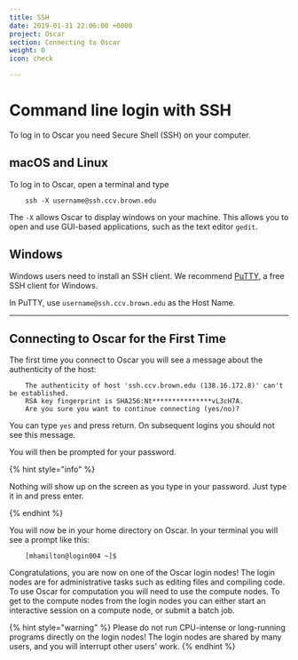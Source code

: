```yaml
---
title: SSH
date: 2019-01-31 22:06:00 +0000
project: Oscar
section: Connecting to Oscar
weight: 0
icon: check

---
```

# Command line login with SSH

To log in to Oscar you need Secure Shell (SSH) on your computer.

## macOS and Linux

To log in to Oscar, open a terminal and type

```shell
    ssh -X username@ssh.ccv.brown.edu
```

The `-X` allows Oscar to display windows on your machine. This allows you to open and use GUI-based applications, such as the  text editor `gedit`.

## Windows

Windows users need to install an SSH client. We recommend [PuTTY](http://www.chiark.greenend.org.uk/\~sgtatham/putty/download.html), a free SSH client for Windows.

In PuTTY, use `username@ssh.ccv.brown.edu` as the Host Name.

***

## Connecting to Oscar for the First Time

The first time you connect to Oscar you will see a message about the authenticity of the host:

```shell
    The authenticity of host 'ssh.ccv.brown.edu (138.16.172.8)' can't be established.
    RSA key fingerprint is SHA256:Nt***************vL3cH7A.
    Are you sure you want to continue connecting (yes/no)?
```

You can type `yes` and press return. On subsequent logins you should not see this message.

You will then  be prompted for your password.

{% hint style="info" %}

Nothing will show up on the screen as you type in your password. Just type it in and press enter.

{% endhint %}

You will now be in your home directory on Oscar. In your terminal you will see a prompt like this:

```shell
    [mhamilton@login004 ~]$
```

Congratulations, you are now on one of the Oscar login nodes!  The login nodes are for administrative tasks such as editing files and compiling code. To use Oscar for computation you will need to use the compute nodes. To get to the compute nodes from the login nodes you can either start an interactive session on a compute node, or submit a batch job.

{% hint style="warning" %}
Please do not run CPU-intense or long-running programs directly on
the login nodes! The login nodes are shared by many users, and you will interrupt other users' work.
{% endhint %}
